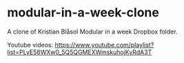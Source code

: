 # modular-in-a-week-clone

A clone of Kristian Blåsol Modular in a week Dropbox folder.

Youtube videos:
https://www.youtube.com/playlist?list=PLyE56WXw0_5Q5QGMEXWmskuhojKyRdA3T
